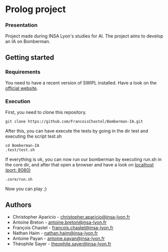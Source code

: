 # Prolog project
### Presentation
Project made during INSA Lyon's studies for AI. The project aims to develop an IA on Bomberman.

## Getting started
### Requirements
You need to have a recent version of SWIPL installed. Have a look on the [official website](http://www.swi-prolog.org).
### Execution 
First, you need to clone this repository.
```shell
git clone https://github.com/FrancoisChastel/Bomberman-IA.git
```
After this, you can have execute the tests by going in the dir test and executing the script test.sh 
```shell
cd Bomberman-IA
.test/test.sh
```

If everything is ok, you can now run our bomberman by executing run.sh in the core dir, and after that open a browser and have a look on [localhost (port: 8080)](http://localhost:8080)
```shell
.core/run.sh
```
Now you can play ;) 

## Authors
* Christopher Aparicio - christopher.aparicio@insa-lyon.fr
* Antoine Breton - antoine.breton@insa-lyon.fr
* François Chastel - francois.chastel@insa-lyon.fr
* Nathan Haim - nathan.haim@insa-lyon.fr
* Antoine Payan - antoine.payan@insa-lyon.fr
* Théophile Sayer - theophile.sayer@insa-lyon.fr
